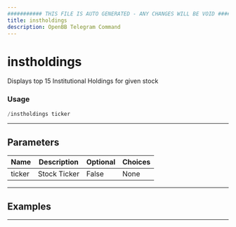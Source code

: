 ```yaml
---
########### THIS FILE IS AUTO GENERATED - ANY CHANGES WILL BE VOID ###########
title: instholdings
description: OpenBB Telegram Command
---
```


# instholdings

Displays top 15 Institutional Holdings for given stock

### Usage

```python wordwrap
/instholdings ticker
```

---

## Parameters

| Name | Description | Optional | Choices |
| ---- | ----------- | -------- | ------- |
| ticker | Stock Ticker | False | None |


---

## Examples


---
